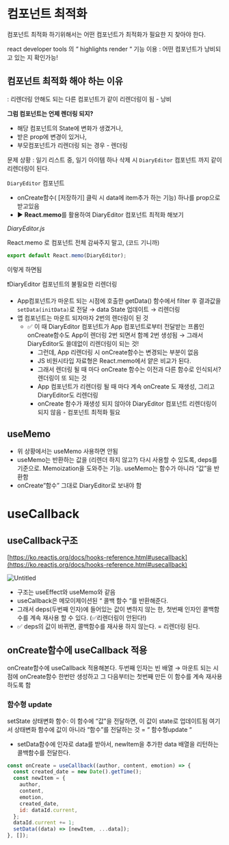 # 컴포넌트 최적화

컴포넌트 최적화 하기위해서는 어떤 컴포넌트가 최적화가 필요한 지 찾아야 한다.

react developer tools 의 “ highlights render “ 기능 이용 : 어떤 컴포넌트가 낭비되고 있는 지 확인가능!

## 컴포넌트 최적화 해야 하는 이유

: 리렌더링 안해도 되는 다른 컴포넌트가 같이 리렌더링이 됨 - 낭비

**그럼 컴포넌트는 언제 렌더링 되지?**

- 해당 컴포넌트의 State에 변화가 생겼거나,
- 받은 prop에 변경이 있거나,
- 부모컴포넌트가 리렌더링 되는 경우 - 렌더링

문제 상황 : 일기 리스트 중, 일기 아이템 하나 삭제 시 `DiaryEditor` 컴포넌트 까지 같이 리렌더링이 된다.

`DiaryEditor` 컴포넌트

- onCreate함수( [저장하기] 클릭 시 data에 item추가 하는 기능) 하나를 prop으로 받고있음
- ▶️ **React.memo**를 활용하여 DiaryEditor 컴포넌트 최적화 해보기

_DiaryEditor.js_

React.memo 로 컴포넌트 전체 감싸주지 말고, (코드 기니까)

```jsx
export default React.memo(DiaryEditor);
```

이렇게 하면됨

❗️DiaryEditor 컴포넌트의 불필요한 리렌더링

- App컴포넌트가 마운트 되는 시점에 호출한 getData() 함수에서 filter 후 결과값을 `setData(initData)`로 전달 → data State 업데이트 → 리렌더링
- 앱 컴포넌트는 마운트 되자마자 2번의 렌더링이 된 것
  - ✅ 이 때 DiaryEditor 컴포넌트가 App 컴포넌트로부터 전달받는 프롭인 onCreate함수도 App이 렌더링 2번 되면서 함께 2번 생성됨 → 그래서 DiaryEditor도 쓸데없이 리렌더링이 되는 것!
    - 그런데, App 리렌더링 시 onCreate함수는 변경되는 부분이 없음
    - JS 비원시타입 자료형은 React.memo에서 얕은 비교가 된다.
    - 그래서 렌더링 될 때 마다 onCreate 함수는 이전과 다른 함수로 인식되서? 렌더링이 또 되는 것
    - App 컴포넌트가 리렌더링 될 때 마다 계속 onCreate 도 재생성, 그리고 DiaryEditor도 리렌더링
    - onCreate 함수가 재생성 되지 않아야 DiaryEditor 컴포넌트 리렌더링이 되지 않음 - 컴포넌트 최적화 필요

## useMemo

- 위 상황에서는 useMemo 사용하면 안됨
- useMemo는 반환하는 값을 (리렌더 하지 않고?) 다시 사용할 수 있도록, deps를 기준으로. Memoization을 도와주는 기능. useMemo는 함수가 아니라 “값”을 반환함
- onCreate”함수” 그대로 DiaryEditor로 보내야 함

# useCallback

## useCallback구조

[https://ko.reactjs.org/docs/hooks-reference.html#usecallback](https://ko.reactjs.org/docs/hooks-reference.html#usecallback)

![Untitled](https://s3-us-west-2.amazonaws.com/secure.notion-static.com/0e4109c8-3f2a-47dd-ba5b-3a321c128219/Untitled.png)

- 구조는 useEffect와 useMemo와 같음
- useCallback은 메모이제이션된 “ 콜백 함수 “를 반환해준다.
- 그래서 deps(두번째 인자)에 들어있는 값이 변하지 않는 한, 첫번째 인자인 콜백함수를 계속 재사용 할 수 있다. (✅리렌더링이 안된다!)
- ✅ deps의 값이 바뀌면, 콜백함수를 재사용 하지 않는다. = 리렌더링 된다.

## onCreate함수에 useCallback 적용

onCreate함수에 useCallback 적용해본다. 두번째 인자는 빈 배열 → 마운트 되는 시점에 onCreate함수 한번만 생성하고 그 다음부터는 첫번째 만든 이 함수를 계속 재사용 하도록 함

### 함수형 update

setState 상태변화 함수: 이 함수에 “값"을 전달하면, 이 값이 state로 업데이트됨
여기서 상태변화 함수에 값이 아니라 “함수”를 전달하는 것 = “ 함수형update “

- setData함수에 인자로 data를 받아서, newItem을 추가한 data 배열을 리턴하는 콜백함수를 전달한다.

```jsx
const onCreate = useCallback((author, content, emotion) => {
  const created_date = new Date().getTime();
  const newItem = {
    author,
    content,
    emotion,
    created_date,
    id: dataId.current,
  };
  dataId.current += 1;
  setData((data) => [newItem, ...data]);
}, []);
```
